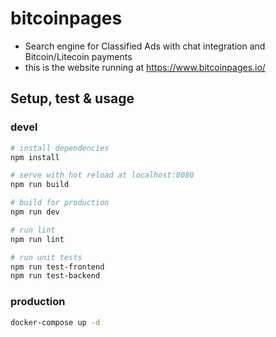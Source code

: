 # bitcoinpages

- Search engine for Classified Ads with chat integration and Bitcoin/Litecoin payments 
- this is the website running at https://www.bitcoinpages.io/

## Setup, test & usage

### devel

``` bash
# install dependencies
npm install

# serve with hot reload at localhost:8080
npm run build

# build for production
npm run dev

# run lint
npm run lint

# run unit tests
npm run test-frontend
npm run test-backend
```

### production

``` bash
docker-compose up -d
```


